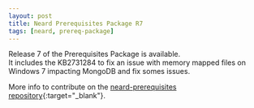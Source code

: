 ```yaml
---
layout: post
title: Neard Prerequisites Package R7
tags: [neard, prereq-package]
---
```


Release 7 of the Prerequisites Package is available.<br />
It includes the KB2731284 to fix an issue with memory mapped files on Windows 7 impacting MongoDB and fix somes issues.

More info to contribute on the [neard-prerequisites repository](https://github.com/crazy-max/neard-prerequisites){:target="_blank"}.
